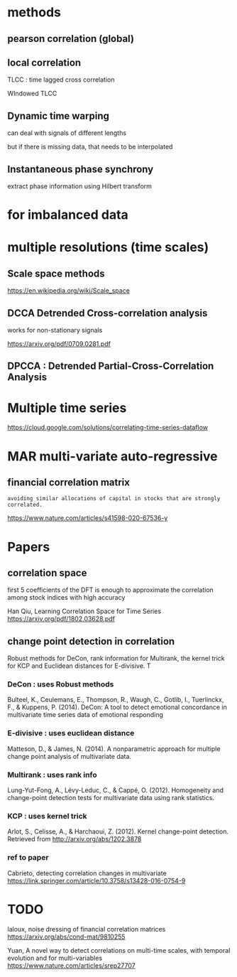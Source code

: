 

# methods

## pearson correlation  (global)

## local correlation

TLCC : time lagged cross correlation

WIndowed TLCC

## Dynamic time warping

can deal with signals of different lengths

but if there is missing data, that needs to be interpolated

## Instantaneous phase synchrony

extract phase information using Hilbert transform

# for imbalanced data

# multiple resolutions (time scales)

## Scale space methods 

https://en.wikipedia.org/wiki/Scale_space

## DCCA Detrended Cross-correlation analysis

works for non-stationary signals


https://arxiv.org/pdf/0709.0281.pdf

## DPCCA : Detrended Partial-Cross-Correlation Analysis

# Multiple time series

https://cloud.google.com/solutions/correlating-time-series-dataflow

# MAR multi-variate auto-regressive


## financial correlation matrix

```
avoiding similar allocations of capital in stocks that are strongly correlated.
```
https://www.nature.com/articles/s41598-020-67536-y

# Papers

## correlation space

first 5 coefficients of the DFT is enough to approximate the correlation among stock indices with high accuracy

Han Qiu, Learning Correlation Space for Time Series
https://arxiv.org/pdf/1802.03628.pdf

## change point detection in correlation

Robust methods for DeCon, rank information for Multirank, the kernel trick for KCP and Euclidean distances for E-divisive. T

### DeCon : uses Robust methods

Bulteel, K., Ceulemans, E., Thompson, R., Waugh, C., Gotlib, I., Tuerlinckx, F., & Kuppens, P. (2014). DeCon: A tool to detect emotional concordance in multivariate time series data of emotional responding

### E-divisive : uses euclidean distance

Matteson, D., & James, N. (2014). A nonparametric approach for multiple change point analysis of multivariate data. 

### Multirank : uses rank info

Lung-Yut-Fong, A., Lévy-Leduc, C., & Cappé, O. (2012). Homogeneity and change-point detection tests for multivariate data using rank statistics.

### KCP : uses kernel trick

Arlot, S., Celisse, A., & Harchaoui, Z. (2012). Kernel change-point detection. Retrieved from http://arxiv.org/abs/1202.3878


### ref to paper

 
Cabrieto, detecting correlation changes in multivariate
https://link.springer.com/article/10.3758/s13428-016-0754-9

# TODO


laloux, noise dressing of financial correlation matrices
https://arxiv.org/abs/cond-mat/9810255

Yuan, A novel way to detect correlations on multi-time scales, with temporal evolution and for multi-variables
https://www.nature.com/articles/srep27707



